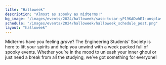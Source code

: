 ```yaml
---
title: "Halloweek"
description: "Almost as spooky as midterms!"
bg_image: "/images/events/2024/halloweek/saso-tusar-yP19KADwhEI-unsplash.jpg"
schedule: "/images/events/2024/halloweek/halloweek_schedule_post.png"
layout: "halloweek"
---
```


Midterms have you feeling *grave*? The Engineering Students' Society is here to lift your spirits and help you unwind with a week packed full of spooky events. Whether you’re in the mood to unleash your inner ghoul or just need a break from all the studying, we’ve got something for everyone!
